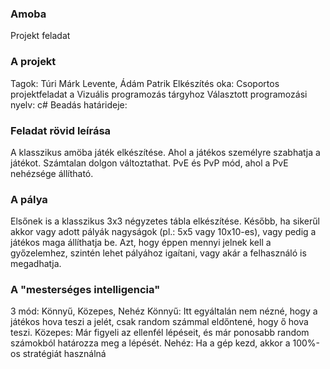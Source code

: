 ### Amoba
 Projekt feladat

### A projekt
 Tagok: Túri Márk Levente, Ádám Patrik
 Elkészítés oka: Csoportos projektfeladat a Vizuális programozás tárgyhoz
 Választott programozási nyelv: c#
 Beadás határideje: 
 

### Feladat rövid leírása
 A klasszikus amöba játék elkészítése. Ahol a játékos személyre szabhatja a játékot. Számtalan dolgon változtathat.
 PvE és PvP mód, ahol a PvE nehézsége állítható.

### A pálya
 Elsőnek is a klasszikus 3x3 négyzetes tábla elkészítése.
 Később, ha sikerűl akkor vagy adott pályák nagyságok (pl.: 5x5 vagy 10x10-es), vagy pedig a játékos maga állíthatja be.
 Azt, hogy éppen mennyi jelnek kell a győzelemhez, szintén lehet pályához igaítani, vagy akár a felhasználó is megadhatja.

### A "mesterséges intelligencia"
 3 mód: Könnyű, Közepes, Nehéz
 Könnyű: Itt egyáltalán nem nézné, hogy a játékos hova teszi a jelét, csak random számmal eldőntené, hogy ő hova teszi.
 Közepes: Már figyeli az ellenfél lépéseit, és már ponosabb random számokból határozza meg a lépését.
 Nehéz: Ha a gép kezd, akkor a 100%-os stratégiát használná


